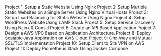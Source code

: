 
Project 1: Setup a Static Website Using Nginx
Project 2: Setup Multiple Static Websites on a Single Server Using Nginx Virtual Hosts
Project 3: Setup Load Balancing for Static Website Using Nignx
Project 4: Setup WordPress Website Using LAMP Stack
Project 5: Setup Service Discovery Using Nginx & Consul
Project 6: Create an API Based Application
Project 7: Design a AWS VPC Based on Application Architecture.
Project 8: Deploy Scalable Java Application on AWS Cloud
Project 9: One-Way and Mutual SSL/TLS Implementation
Project 10: Setup Client to Site VPN on AWS
Project 11: Deploy Prometheus Stack Using Docker Compose
